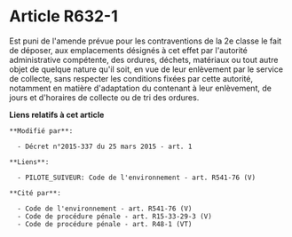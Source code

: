 # Article R632-1

Est puni de l'amende prévue pour les contraventions de la 2e classe le fait de déposer, aux emplacements désignés à cet effet
par l'autorité administrative compétente, des ordures, déchets, matériaux ou tout autre objet de quelque nature qu'il soit,
en vue de leur enlèvement par le service de collecte, sans respecter les conditions fixées par cette autorité, notamment en
matière d'adaptation du contenant à leur enlèvement, de jours et d'horaires de collecte ou de tri des ordures.

**Liens relatifs à cet article**

	**Modifié par**:

	  - Décret n°2015-337 du 25 mars 2015 - art. 1

	**Liens**:

	  - PILOTE_SUIVEUR: Code de l'environnement - art. R541-76 (V)

	**Cité par**:

	  - Code de l'environnement - art. R541-76 (V)
	  - Code de procédure pénale - art. R15-33-29-3 (V)
	  - Code de procédure pénale - art. R48-1 (VT)
